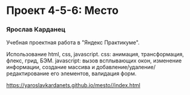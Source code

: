 # Проект 4-5-6: Место

### Ярослав Карданец

Учебная проектная работа в "Яндекс Практикуме".

Использование html, css, javascript.
css: анимация, трансформация, флекс, грид, БЭМ.
javascript: 
вызов всплывающих окон, 
изменение информации,
создание массива и добавление/удаление/редактирование его элементов,
валидация форм.

https://yaroslavkardanets.github.io/mesto//index.html
